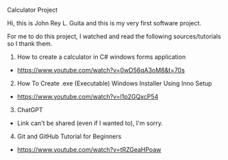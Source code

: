 Calculator Project

Hi, this is John Rey L. Guita and this is my very first software project.

For me to do this project, I watched and read the following sources/tutorials so I thank them.

1. How to create a calculator in C# windows forms application
- https://www.youtube.com/watch?v=0wD56qA3oM8&t=70s

2. How To Create .exe (Executable) Windows Installer Using Inno Setup
- https://www.youtube.com/watch?v=l1p2GQxcP54

3. ChatGPT
- Link can't be shared (even if I wanted to), I'm sorry.

4. Git and GitHub Tutorial for Beginners
- https://www.youtube.com/watch?v=tRZGeaHPoaw